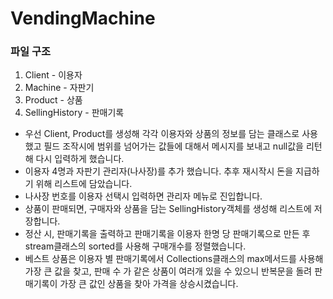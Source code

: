 # VendingMachine

### 파일 구조
1. Client - 이용자
2. Machine - 자판기
3. Product - 상품
4. SellingHistory - 판매기록

* 우선 Client, Product를 생성해 각각 이용자와 상품의 정보를 담는 클래스로 사용했고 필드 조작시에 범위를 넘어가는 값들에 대해서 메시지를 보내고 null값을 리턴해 다시 입력하게 했습니다.
* 이용자 4명과 자판기 관리자(나사장)를 추가 했습니다. 추후 재시작시 돈을 지급하기 위해 리스트에 담았습니다.
* 나사장 번호를 이용자 선택시 입력하면 관리자 메뉴로 진입합니다.
* 상품이 판매되면, 구매자와 상품을 담는 SellingHistory객체를 생성해 리스트에 저장합니다.
* 정산 시, 판매기록을 출력하고 판매기록을 이용자 한명 당 판매기록으로 만든 후 stream클래스의 sorted를 사용해 구매개수를 정렬했습니다.
* 베스트 상품은 이용자 별 판매기록에서 Collections클래스의 max메서드를 사용해 가장 큰 값을 찾고, 판매 수 가 같은 상품이 여러개 있을 수 있으니 반복문을 돌려 판매기록이 가장 큰 값인 상품을 찾아 가격을 상승시켰습니다.

